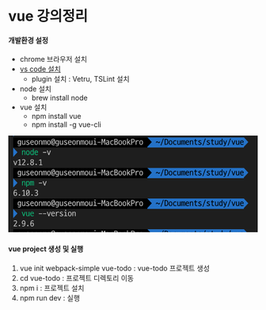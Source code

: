 # vue 강의정리

#### 개발환경 설정
- chrome 브라우저 설치
- [vs code 설치](https://code.visualstudio.com/) 
  - plugin 설치 : Vetru, TSLint 설치
- node 설치 
  - brew install node
- vue 설치 
  - npm install vue
  - npm install -g vue-cli

![설치확인](./image/설치확인.png)

#### vue project 생성 및 실행
1. vue init webpack-simple vue-todo : vue-todo 프로젝트 생성
2. cd vue-todo : 프로젝트 디렉토리 이동
3. npm i : 프로젝트 설치
4. npm run dev : 실행